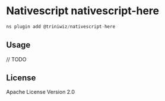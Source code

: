 # Nativescript nativescript-here

```javascript
ns plugin add @triniwiz/nativescript-here
```

## Usage

// TODO

## License

Apache License Version 2.0
